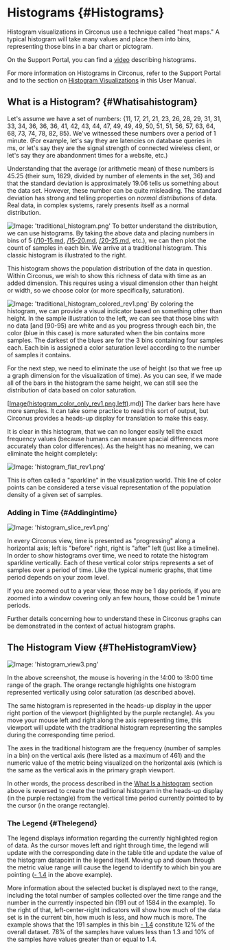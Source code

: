 # Histograms {#Histograms}

Histogram visualizations in Circonus use a technique called "heat maps."  A typical histogram will take many values and place them into bins, representing those bins in a bar chart or pictogram.

On the Support Portal, you can find a [video](https://support.circonus.com/solution/articles/6000044550-video-all-about-histograms) describing histograms.

For more information on Histograms in Circonus, refer to the Support Portal and to the section on [Histogram Visualizations](/Visualization/Graph/Histograms.md) in this User Manual.


## What is a Histogram? {#Whatisahistogram}

Let's assume we have a set of numbers: {11, 17, 21, 21, 23, 26, 28, 29, 31, 31, 33, 34, 36, 36, 36, 41, 42, 43, 44, 47, 49, 49, 49, 50, 51, 51, 56, 57, 63, 64, 68, 73, 74, 78, 82, 85}.  We've witnessed these numbers over a period of 1 minute. (For example, let's say they are latencies on database queries in ms, or let's say they are the signal strength of connected wireless client, or let's say they are abandonment times for a website, etc.)

Understanding that the average (or arithmetic mean) of these numbers is 45.25 (their sum, 1629, divided by number of elements in the set, 36) and that the standard deviation is approximately 19.06 tells us something about the data set.  However, these number can be quite misleading. The standard deviation has strong and telling properties on *normal distributions* of data.  Real data, in complex systems, rarely presents itself as a normal distribution.

![Image: 'traditional_histogram.png'](/assets/traditional_histogram.png?raw=true) To better understand the distribution, we can use histograms.  By taking the above data and placing numbers in bins of 5 ([/10-15.md](/10-15.md), [/15-20.md](/15-20.md), [/20-25.md](/20-25.md), etc.), we can then plot the count of samples in each bin. We arrive at a traditional histogram.  This classic histogram is illustrated to the right.

This histogram shows the population distribution of the data in question.  Within Circonus, we wish to show this richness of data with time as an added dimension. This requires using a visual dimension other than height or width, so we choose color (or more specifically, saturation).

![Image: 'traditional_histogram_colored_rev1.png'](/assets/traditional_histogram_colored_rev1.png?raw=true) By coloring the histogram, we can provide a visual indicator based on something other than height.  In the sample illustration to the left, we can see that those bins with no data [and [90-95) are white and as you progress through each bin, the color (blue in this case) is more saturated when the bin contains more samples.  The darkest of the blues are for the 3 bins containing four samples each.  Each bin is assigned a color saturation level according to the number of samples it contains.

For the next step, we need to eliminate the use of height (so that we free up a graph dimension for the visualization of time).  As you can see, if we made all of the bars in the histogram the same height, we can still see the distribution of data based on color saturation.

[[Image(histogram_color_only_rev1.png,left)](/0-5).md)] The darker bars here have more samples.
It can take some practice to read this sort of output, but Circonus provides a heads-up display for translation to make this easy.

It is clear in this histogram, that we can no longer easily tell the exact frequency values (because humans can measure spacial differences more accurately than color differences).  As the height has no meaning, we can eliminate the height completely:

![Image: 'histogram_flat_rev1.png'](/assets/histogram_flat_rev1.png?raw=true)

This is often called a "sparkline" in the visualization world. This line of color points can be considered a terse visual representation of the population density of a given set of samples.


### Adding in Time {#Addingintime}

![Image: 'histogram_slice_rev1.png'](/assets/histogram_slice_rev1.png?raw=true)

In every Circonus view, time is presented as "progressing" along a horizontal axis; left is "before" right, right is "after" left (just like a timeline).  In order to show histograms over time, we need to rotate the histogram sparkline vertically.  Each of these vertical color strips represents a set of samples over a period of time.  Like the typical numeric graphs, that time period depends on your zoom level.

If you are zoomed out to a year view, those may be 1 day periods, if you are zoomed into a window covering only an few hours, those could be 1 minute periods.

Further details concerning how to understand these in Circonus graphs can be demonstrated in the context of actual histogram graphs.


## The Histogram View {#TheHistogramView}

![Image: 'histogram_view3.png'](/assets/histogram_view3.png?raw=true)

In the above screenshot, the mouse is hovering in the !4:00 to !8:00 time range of the graph.  The orange rectangle highlights one histogram represented vertically using color saturation (as described above).

The same histogram is represented in the heads-up display in the upper right portion of the viewport (highlighted by the purple rectangle).  As you move your mouse left and right along the axis representing time, this viewport will update with the traditional histogram representing the samples during the corresponding time period.

The axes in the traditional histogram are the frequency (number of samples in a bin) on the vertical axis (here listed as a maximum of 461) and  the numeric value of the metric being visualized on the horizontal axis (which is the same as the vertical axis in the primary graph viewport.

In other words, the process described in the [What Is a histogram](/Visualization/Graphs/View/Histograms.md#Whatisahistogram) section above is reversed to create the traditional histogram in the heads-up display (in the purple rectangle) from the vertical time period currently pointed to by the cursor (in the orange rectangle).


### The Legend {#Thelegend}

The legend displays information regarding the currently highlighted region of data.  As the cursor moves left and right through time, the legend will update with the corresponding date in the table title and update the value of the histogram datapoint in the legend itself.  Moving up and down through the metric value range will cause the legend to identify to which bin you are pointing ([- 1.4](/1.3.md) in the above example).

More information about the selected bucket is displayed next to the range, including the total number of samples collected over the time range and the number in the currently inspected bin (191 out of 1584 in the example). To the right of that, left-center-right indicators will show how much of the data set is in the current bin, how much is less, and how much is more.  The example shows that the 191 samples in this bin [- 1.4](/1.3.md) constitute 12% of the overall dataset. 78% of the samples have values less than 1.3 and 10% of the samples have values greater than or equal to 1.4.
